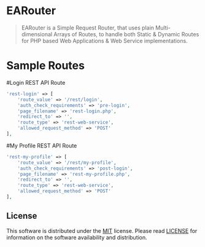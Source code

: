 # EARouter
> EARouter is a Simple Request Router, that uses plain Multi-dimensional Arrays of Routes, to handle both Static &amp; Dynamic Routes for PHP based Web Applications &amp; Web Service implementations.

# Sample Routes
#Login REST API Route
```php
'rest-login' => [
	'route_value' => '/rest/login',
	'auth_check_requirements' => 'pre-login',
	'page_filename' => 'rest-login.php',
	'redirect_to' => '',
	'route_type' => 'rest-web-service',
	'allowed_request_method' => 'POST'
],

```



#My Profile REST API Route
```php
'rest-my-profile' => [
	'route_value' => '/rest/my-profile',
	'auth_check_requirements' => 'post-login',
	'page_filename' => 'rest-my-profile.php',
	'redirect_to' => '',
	'route_type' => 'rest-web-service',
	'allowed_request_method' => 'POST'
],

```
	

## License
This software is distributed under the [MIT](https://opensource.org/licenses/MIT) license. Please read [LICENSE](https://github.com/easeappphp/PDOLight/blob/main/LICENSE) for information on the software availability and distribution.
	